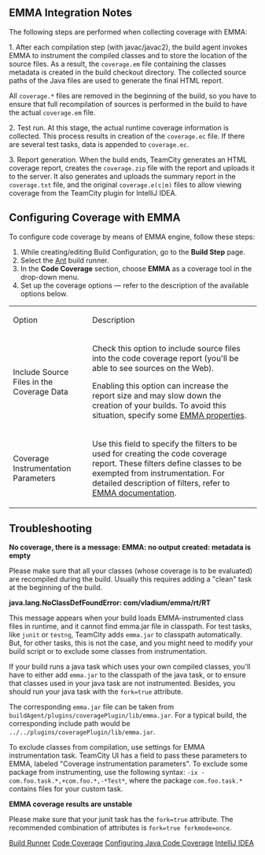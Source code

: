 [//]: # (title: EMMA)
[//]: # (auxiliary-id: EMMA)

## EMMA Integration Notes

The following steps are performed when collecting coverage with EMMA:
	
1\. After each compilation step (with javac/javac2), the build agent invokes EMMA to instrument the compiled classes and to store the location of the source files. As a result, the `coverage.em` file containing the classes metadata is created in the build checkout directory. The collected source paths of the Java files are used to generate the final HTML report.   

<note>

All `coverage.*` files are removed in the beginning of the build, so you have to ensure that full recompilation of sources is performed in the build to have the actual `coverage.em` file.
</note>

2\. Test run. At this stage, the actual runtime coverage information is collected. This process results in creation of the `coverage.ec` file. If there are several test tasks, data is appended to `coverage.ec`.

3\. Report generation. When the build ends, TeamCity generates an HTML coverage report, creates the `coverage.zip` file with the report and uploads it to the server. It also generates and uploads the summary report in the `coverage.txt` file, and the original `coverage.e(c|m)` files to allow viewing coverage from the TeamCity plugin for IntelliJ IDEA.


## Configuring Coverage with EMMA

To configure code coverage by means of EMMA engine, follow these steps:
	
1. While creating/editing Build Configuration, go to the __Build Step__ page.
2. Select the [Ant](ant.md) build runner.
3. In the __Code Coverage__ section, choose __EMMA__ as a coverage tool in the drop-down menu.
4. Set up the coverage options — refer to the description of the available options below.

<table><tr>

<td>

Option

</td>

<td>

Description

</td></tr><tr>

<td>

Include Source Files in the Coverage Data 

</td>

<td>

Check this option to include source files into the code coverage report (you'll be able to see sources on the Web).

<warning>

Enabling this option can increase the report size and may slow down the creation of your builds. To avoid this situation, specify some [EMMA properties](http://emma.sourceforge.net/reference_single/reference.html#prop-ref.tables).
</warning>

</td></tr><tr>

<td>

Coverage Instrumentation Parameters

</td>

<td>

Use this field to specify the filters to be used for creating the code coverage report. These filters define classes to be exempted from instrumentation. For detailed description of filters, refer to [EMMA documentation](http://emma.sourceforge.net/reference_single/reference.html#prop-ref.tables).

</td></tr></table>


## Troubleshooting

__No coverage, there is a message: EMMA: no output created: metadata is empty__

Please make sure that all your classes (whose coverage is to be evaluated) are recompiled during the build. Usually this requires adding a "clean" task at the beginning of the build.

__java.lang.NoClassDefFoundError: com/vladium/emma/rt/RT__

This message appears when your build loads EMMA-instrumented class files in runtime, and it cannot find emma.jar file in classpath. For test tasks, like `junit` or `testng`, TeamCity adds `emma.jar` to classpath automatically. But, for other tasks, this is not the case, and you might need to modify your build script or to exclude some classes from instrumentation.

If your build runs a java task which uses your own compiled classes, you'll have to either add `emma.jar` to the classpath of the java task, or to ensure that classes used in your java task are not instrumented. Besides, you should run your java task with the `fork=true` attribute.

The corresponding `emma.jar` file can be taken from `buildAgent/plugins/coveragePlugin/lib/emma.jar`. For a typical build, the corresponding include path would be `../../plugins/coveragePlugin/lib/emma.jar`.

To exclude classes from compilation, use settings for EMMA instrumentation task. TeamCity UI has a field to pass these parameters to EMMA, labeled "Coverage instrumentation parameters". To exclude some package from instrumenting, use the following syntax: `-ix -com.foo.task.*,+com.foo.*,-*Test*`, where the package `com.foo.task.*` contains files for your custom task.

__EMMA coverage results are unstable__

Please make sure that your junit task has the `fork=true` attribute. The recommended combination of attributes is `fork=true forkmode=once`.

 <seealso>
        <category ref="concepts">
            <a href="build-runner.md">Build Runner</a>
            <a href="code-coverage.md">Code Coverage</a>
        </category>
        <category ref="admin-guide">
            <a href="configuring-java-code-coverage.md">Configuring Java Code Coverage</a>
            <a href="intellij-idea.md">IntelliJ IDEA</a>
        </category>
</seealso>